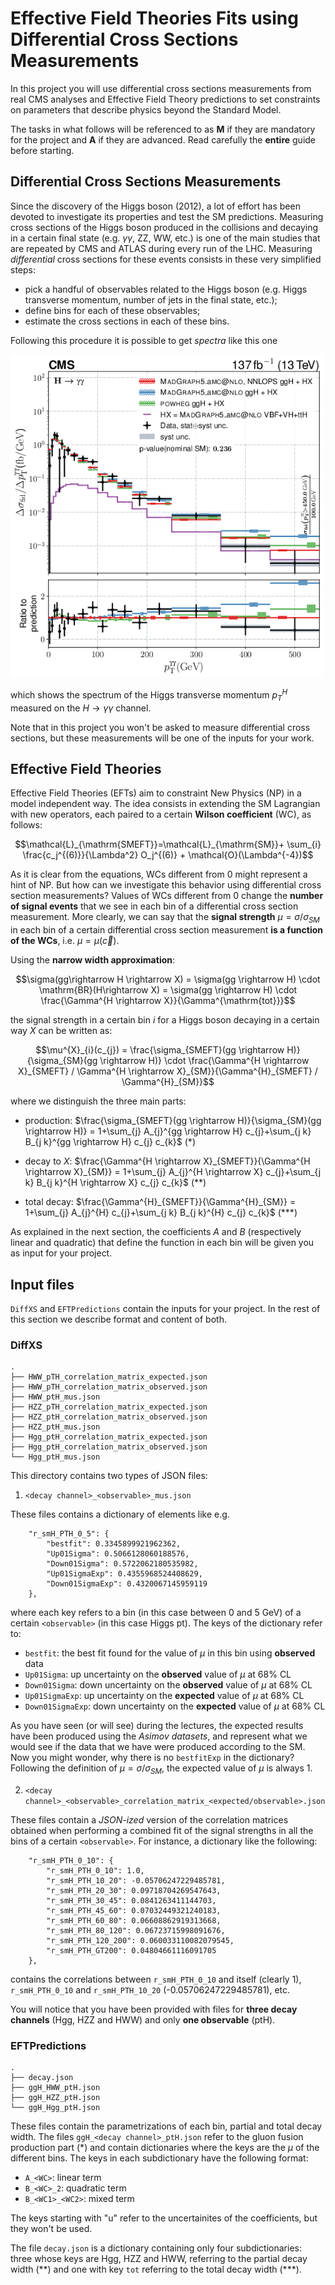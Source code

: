 # Effective Field Theories Fits using Differential Cross Sections Measurements

In this project you will use differential cross sections measurements from real CMS analyses and Effective Field Theory predictions to set constraints on parameters that describe physics beyond the Standard Model.

The tasks in what follows will be referenced to as **M** if they are mandatory for the project and **A** if they are advanced. Read carefully the **entire** guide before starting.

## Differential Cross Sections Measurements

Since the discovery of the Higgs boson (2012), a lot of effort has been devoted to investigate its properties and test the SM predictions. Measuring cross sections of the Higgs boson produced in the collisions and decaying in a certain final state (e.g. $\gamma \gamma$, ZZ, WW, etc.) is one of the main studies that are repeated by CMS and ATLAS during every run of the LHC. Measuring *differential* cross sections for these events consists in these very simplified steps:
- pick a handful of observables related to the Higgs boson (e.g. Higgs transverse momentum, number of jets in the final state, etc.);
- define bins for each of these observables;
- estimate the cross sections in each of these bins.

Following this procedure it is possible to get *spectra* like this one

<img src="images/thomas_pt.png" alt="data_lowstat" width="500"/>

which shows the spectrum of the Higgs transverse momentum $p_T^H$ measured on the $H\rightarrow \gamma \gamma$ channel. 

Note that in this project you won't be asked to measure differential cross sections, but these measurements will be one of the inputs for your work.

## Effective Field Theories

Effective Field Theories (EFTs) aim to constraint New Physics (NP) in a model independent way. The idea consists in extending the SM Lagrangian with new operators, each paired to a certain **Wilson coefficient** (WC), as follows:

$$\mathcal{L}_{\mathrm{SMEFT}}=\mathcal{L}_{\mathrm{SM}}+ \sum_{i} \frac{c_j^{(6)}}{\Lambda^2} O_j^{(6)} + \mathcal{O}(\Lambda^{-4})$$

As it is clear from the equations, WCs different from 0 might represent a hint of NP.
But how can we investigate this behavior using differential cross section measurements? Values of WCs different from 0 change the **number of signal events** that we see in each bin of a differential cross section measurement. More clearly, we can say that the **signal strength** $\mu = \sigma / \sigma_{SM}$ in each bin of a certain differential cross section measurement **is a function of the WCs**, i.e. $\mu = \mu(\vec{c})$.

Using the **narrow width approximation**:

$$\sigma(gg\rightarrow H \rightarrow X) = \sigma(gg \rightarrow H) \cdot \mathrm{BR}(H\rightarrow X) = \sigma(gg \rightarrow H) \cdot \frac{\Gamma^{H \rightarrow X}}{\Gamma^{\mathrm{tot}}}$$

the signal strength in a certain bin $i$ for a Higgs boson decaying in a certain way $X$ can be written as:

$$\mu^{X}_{i}(c_{j}) =  \frac{\sigma_{SMEFT}(gg \rightarrow H)}{\sigma_{SM}(gg \rightarrow H)} \cdot \frac{\Gamma^{H \rightarrow X}_{SMEFT} / \Gamma^{H \rightarrow X}_{SM}}{\Gamma^{H}_{SMEFT} / \Gamma^{H}_{SM}}$$

where we distinguish the three main parts:
- production: $\frac{\sigma_{SMEFT}(gg \rightarrow H)}{\sigma_{SM}(gg \rightarrow H)} = 1+\sum_{j} A_{j}^{gg \rightarrow H} c_{j}+\sum_{j k} B_{j k}^{gg \rightarrow H} c_{j} c_{k}$ (*)

- decay to $X$: 
$\frac{\Gamma^{H \rightarrow X}_{SMEFT}}{\Gamma^{H \rightarrow X}_{SM}} = 1+\sum_{j} A_{j}^{H \rightarrow X} c_{j}+\sum_{j k} B_{j k}^{H \rightarrow X} c_{j} c_{k}$ (\*\*)

- total decay: 
$\frac{\Gamma^{H}_{SMEFT}}{\Gamma^{H}_{SM}} = 1+\sum_{j} A_{j}^{H} c_{j}+\sum_{j k} B_{j k}^{H} c_{j} c_{k}$ (\*\*\*)

As explained in the next section, the coefficients $A$ and $B$ (respectively linear and quadratic) that define the function in each bin will be given you as input for your project.

## Input files

```DiffXS``` and ```EFTPredictions``` contain the inputs for your project. In the rest of this section we describe format and content of both.

### DiffXS
```
.
├── HWW_pTH_correlation_matrix_expected.json
├── HWW_pTH_correlation_matrix_observed.json
├── HWW_ptH_mus.json
├── HZZ_pTH_correlation_matrix_expected.json
├── HZZ_ptH_correlation_matrix_observed.json
├── HZZ_ptH_mus.json
├── Hgg_ptH_correlation_matrix_expected.json
├── Hgg_ptH_correlation_matrix_observed.json
└── Hgg_ptH_mus.json
```

This directory contains two types of JSON files:

1. ```<decay channel>_<observable>_mus.json```

These files contains a dictionary of elements like e.g.
```
    "r_smH_PTH_0_5": {
        "bestfit": 0.3345899921962362,
        "Up01Sigma": 0.5066128060188576,
        "Down01Sigma": 0.5722062180535982,
        "Up01SigmaExp": 0.4355968524408629,
        "Down01SigmaExp": 0.4320067145959119
    },
```
where each key refers to a bin (in this case between 0 and 5 GeV) of a certain ```<observable>``` (in this case Higgs pt). The keys of the dictionary refer to:

- ```bestfit```: the best fit found for the value of $\mu$ in this bin using **observed** data
- ```Up01Sigma```: up uncertainty on the **observed** value of $\mu$ at 68\% CL
- ```Down01Sigma```: down uncertainty on the **observed** value of $\mu$ at 68\% CL
- ```Up01SigmaExp```: up uncertainty on the **expected** value of $\mu$ at 68\% CL
- ```Down01SigmaExp```: down uncertainty on the **expected** value of $\mu$ at 68\% CL

As you have seen (or will see) during the lectures, the expected results have been produced using the *Asimov datasets*, and represent what we would see if the data that we have were produced according to the SM. Now you might wonder, why there is no ```bestfitExp``` in the dictionary? Following the definition of $\mu = \sigma/\sigma_{SM}$, the expected value of $\mu$ is always 1.

2. ```<decay channel>_<observable>_correlation_matrix_<expected/observable>.json```

These files contain a *JSON-ized* version of the correlation matrices obtained when performing a combined fit of the signal strengths in all the bins of a certain ```<observable>```. For instance, a dictionary like the following:
```
    "r_smH_PTH_0_10": {
        "r_smH_PTH_0_10": 1.0,
        "r_smH_PTH_10_20": -0.05706247229485781,
        "r_smH_PTH_20_30": 0.09718704269547643,
        "r_smH_PTH_30_45": 0.0841263411144703,
        "r_smH_PTH_45_60": 0.07032449321240183,
        "r_smH_PTH_60_80": 0.06608862919313668,
        "r_smH_PTH_80_120": 0.06723715998091676,
        "r_smH_PTH_120_200": 0.060033110082079545,
        "r_smH_PTH_GT200": 0.04804661116091705
    },
```
contains the correlations between ```r_smH_PTH_0_10``` and itself (clearly 1), ```r_smH_PTH_0_10``` and ```r_smH_PTH_10_20``` (-0.05706247229485781), etc.

You will notice that you have been provided with files for **three decay channels** (Hgg, HZZ and HWW) and only **one observable** (ptH).

### EFTPredictions

```
.
├── decay.json
├── ggH_HWW_ptH.json
├── ggH_HZZ_ptH.json
└── ggH_Hgg_ptH.json
```

These files contain the parametrizations of each bin, partial and total decay width. The files ```ggH_<decay channel>_ptH.json``` refer to the gluon fusion production part (*) and contain dictionaries where the keys are the $\mu$ of the different bins. The keys in each subdictionary have the following format:
- ```A_<WC>```: linear term 
- ```B_<WC>_2```: quadratic term
- ```B_<WC1>_<WC2>```: mixed term

The keys starting with "u" refer to the uncertainites of the coefficients, but they won't be used.

The file ```decay.json``` is a dictionary containing only four subdictionaries: three whose keys are Hgg, HZZ and HWW, referring to the partial decay width (\*\*) and one with key ```tot``` referring to the total decay width (\*\*\*).